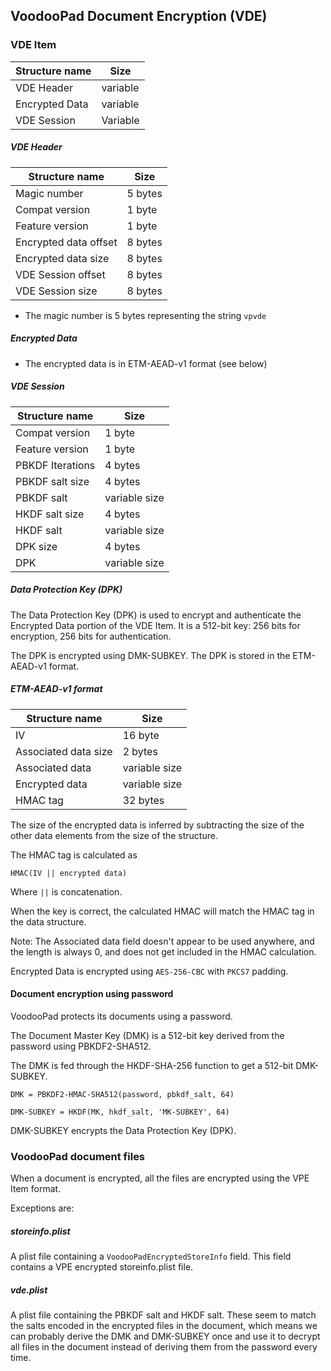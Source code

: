 ## VoodooPad Document Encryption (VDE)

### VDE Item

| Structure name  | Size  |
| ------------ | ------------ |
|  VDE Header |  variable |
|  Encrypted Data |  variable |
|   VDE Session| Variable




##### VDE Header

| Structure name  | Size  |
| ------------ | ------------ |
|  Magic number |  5 bytes |
|  Compat version |  1 byte |
|   Feature version| 1 byte
| Encrypted data offset | 8 bytes |
| Encrypted data size| 8 bytes |
| VDE Session offset| 8 bytes|
| VDE Session size|8 bytes|

- The magic number is 5 bytes representing the string `vpvde`

##### Encrypted Data

- The encrypted data is in ETM-AEAD-v1 format (see below)

##### VDE Session

| Structure name  | Size  |
| ------------ | ------------ |
|  Compat version |  1 byte |
|  Feature version |  1 byte |
|   PBKDF Iterations | 4 bytes
| PBKDF salt size | 4 bytes |
| PBKDF salt| variable size|
|HKDF salt size| 4 bytes|
|HKDF salt|variable size|
|DPK size| 4 bytes|
|DPK| variable size|

##### Data Protection Key (DPK)

The Data Protection Key (DPK) is used to encrypt and authenticate the Encrypted Data portion of the VDE Item. It is a 512-bit key: 256 bits for encryption, 256 bits for authentication.

The DPK is encrypted using DMK-SUBKEY. The DPK is stored in the ETM-AEAD-v1 format.


##### ETM-AEAD-v1 format


| Structure name  | Size  |
| ------------ | ------------ |
|  IV |  16 byte |
|  Associated data size |  2 bytes |
|  Associated data | variable size|
| Encrypted data | variable size|
| HMAC tag| 32 bytes|

The size of the encrypted data is inferred by subtracting the size of the other data elements from the size of the structure.

The HMAC tag is calculated as

`HMAC(IV || encrypted data)`

Where `||` is concatenation.

When the key is correct, the calculated HMAC will match the HMAC tag in the data structure.

Note: The Associated data field doesn't appear to be used anywhere, and the length is always 0, and does not get included in the HMAC calculation.

Encrypted Data is encrypted using `AES-256-CBC` with `PKCS7` padding.


#### Document encryption using password

VoodooPad protects its documents using a password.

The Document Master Key (DMK) is a 512-bit key derived from the password using PBKDF2-SHA512.

The DMK is fed through the HKDF-SHA-256 function to get a 512-bit DMK-SUBKEY.

`DMK = PBKDF2-HMAC-SHA512(password, pbkdf_salt, 64)`

`DMK-SUBKEY = HKDF(MK, hkdf_salt, 'MK-SUBKEY', 64)`

DMK-SUBKEY encrypts the Data Protection Key (DPK).


### VoodooPad document files

When a document is encrypted, all the files are encrypted using the VPE Item format.

Exceptions are:

##### storeinfo.plist

A plist file containing a `VoodooPadEncryptedStoreInfo` field. This field contains a VPE encrypted storeinfo.plist file.

##### vde.plist

A plist file containing the PBKDF salt and HKDF salt. These seem to match the salts encoded in the encrypted files in the document, which means we can probably derive the DMK and DMK-SUBKEY once and use it to decrypt all files in the document instead of deriving them from the password every time.

